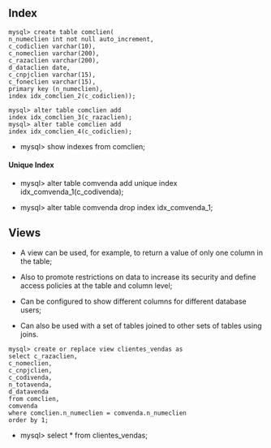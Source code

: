## Index

```
mysql> create table comclien(
n_numeclien int not null auto_increment,
c_codiclien varchar(10),
c_nomeclien varchar(200),
c_razaclien varchar(200),
d_dataclien date,
c_cnpjclien varchar(15),
c_foneclien varchar(15),
primary key (n_numeclien),
index idx_comclien_2(c_codiclien));
```

```
mysql> alter table comclien add
index idx_comclien_3(c_razaclien);
mysql> alter table comclien add
index idx_comclien_4(c_codiclien);
```

* mysql> show indexes from comclien;

#### Unique Index

* mysql> alter table comvenda add unique index idx_comvenda_1(c_codivenda);

* mysql> alter table comvenda drop index idx_comvenda_1;

## Views

* A view can be used, for example, to return a value of only one column in the table;

* Also to promote restrictions on data to increase its security and define access policies at the table and column level;

* Can be configured to show different columns for different database users;

* Can also be used with a set of tables joined to other sets of tables using joins.

```
mysql> create or replace view clientes_vendas as
select c_razaclien,
c_nomeclien,
c_cnpjclien,
c_codivenda,
n_totavenda,
d_datavenda
from comclien,
comvenda
where comclien.n_numeclien = comvenda.n_numeclien
order by 1;
```

* mysql> select * from clientes_vendas;